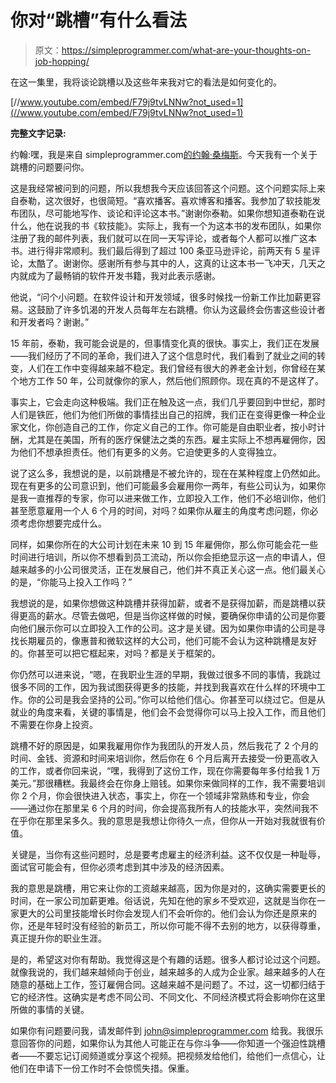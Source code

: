 # 你对“跳槽”有什么看法

> 原文：<https://simpleprogrammer.com/what-are-your-thoughts-on-job-hopping/>

在这一集里，我将谈论跳槽以及这些年来我对它的看法是如何变化的。

[//www.youtube.com/embed/F79j9tvLNNw?not_used=1](//www.youtube.com/embed/F79j9tvLNNw?not_used=1)

**完整文字记录:**

约翰:嘿，我是来自 simpleprogrammer.com[的约翰·桑梅斯](https://simpleprogrammer.com/)。今天我有一个关于跳槽的问题要问你。

这是我经常被问到的问题，所以我想我今天应该回答这个问题。这个问题实际上来自泰勒，这次很好，也很简短。“喜欢播客。喜欢博客和播客。我参加了软技能发布团队，尽可能地写作、谈论和评论这本书。”谢谢你泰勒。如果你想知道泰勒在说什么，他在说我的书《软技能》。实际上，我有一个为这本书的发布团队，如果你注册了我的邮件列表，我们就可以在同一天写评论，或者每个人都可以推广这本书。进行得非常顺利。我们最后得到了超过 100 条亚马逊评论，前两天有 5 星评论，太酷了。谢谢你。感谢所有参与其中的人，这真的让这本书一飞冲天，几天之内就成为了最畅销的软件开发书籍，我对此表示感谢。

他说，“问个小问题。在软件设计和开发领域，很多时候找一份新工作比加薪更容易。这鼓励了许多饥渴的开发人员每年左右跳槽。你认为这最终会伤害这些设计者和开发者吗？谢谢。”

15 年前，泰勒，我可能会说是的，但事情变化真的很快。事实上，我们正在发展——我们经历了不同的革命，我们进入了这个信息时代，我们看到了就业之间的转变，人们在工作中变得越来越不稳定。我们曾经有很大的养老金计划，你曾经在某个地方工作 50 年，公司就像你的家人，然后他们照顾你。现在真的不是这样了。

事实上，它会走向这种极端。我们正在触及这一点，我们几乎要回到中世纪，那时人们是铁匠，他们为他们所做的事情挂出自己的招牌，我们正在变得更像一种企业家文化，你创造自己的工作，你定义自己的工作。你可能是自由职业者，按小时计酬，尤其是在美国，所有的医疗保健法之类的东西。雇主实际上不想再雇佣你，因为他们不想承担责任。他们有更多的义务。它迫使更多的人变得独立。

说了这么多，我想说的是，以前跳槽是不被允许的，现在在某种程度上仍然如此。现在有更多的公司意识到，他们可能最多会雇用你一两年，有些公司认为，如果你是我一直推荐的专家，你可以进来做工作，立即投入工作，他们不必培训你，他们甚至愿意雇用一个人 6 个月的时间，对吗？如果你从雇主的角度考虑问题，你必须考虑你想要完成什么。

同样，如果你所在的大公司计划在未来 10 到 15 年雇佣你，那么你可能会花一些时间进行培训，所以你不想看到员工流动，所以你会拒绝显示这一点的申请人，但越来越多的小公司很灵活，正在发展自己，他们并不真正关心这一点。他们最关心的是，“你能马上投入工作吗？”

我想说的是，如果你想做这种跳槽并获得加薪，或者不是获得加薪，而是跳槽以获得更高的薪水。尽管去做吧，但是当你这样做的时候，要确保你申请的公司是你要向他们展示你可以立即投入工作的公司。这才是关键。因为如果你申请的公司是寻找长期雇员的，像惠普和微软这样的大公司，他们可能不会认为这种跳槽是友好的。你甚至可以把它框起来，对吗？都是关于框架的。

你仍然可以进来说，“嗯，在我职业生涯的早期，我做过很多不同的事情，我跳过很多不同的工作，因为我试图获得更多的技能，并找到我喜欢在什么样的环境中工作。你的公司是我会坚持的公司。”你可以给他们信心。你甚至可以绕过它。但是从就业的角度来看，关键的事情是，他们会不会觉得你可以马上投入工作，而且他们不需要在你身上投资。

跳槽不好的原因是，如果我雇用你作为我团队的开发人员，然后我花了 2 个月的时间、金钱、资源和时间来培训你，然后你在 6 个月后离开去接受一份更高收入的工作，或者你回来说，“嘿，我得到了这份工作，现在你需要每年多付给我 1 万美元。”那很糟糕。我最终会在你身上赔钱。如果你来做同样的工作，我不需要培训你 2 个月，你会很快进入状态，事实上，你在一个领域非常熟练和专业，你会——通过你在那里呆 6 个月的时间，你会提高我所有人的技能水平，突然间我不在乎你在那里呆多久。我的意思是我想让你待久一点，但你从一开始对我就很有价值。

关键是，当你有这些问题时，总是要考虑雇主的经济利益。这不仅仅是一种耻辱，面试官可能会有，但你必须考虑到其中涉及的经济因素。

我的意思是跳槽，用它来让你的工资越来越高，因为你是对的，这确实需要更长的时间，在一家公司加薪更难。俗话说，先知在他的家乡不受欢迎，这就是当你在一家更大的公司里技能增长时你会发现人们不会听你的。他们会认为你还是原来的你，还是年轻时没有经验的新员工，所以你可能不得不去别的地方，以获得尊重，真正提升你的职业生涯。

是的，希望这对你有帮助。我觉得这是个有趣的话题。很多人都讨论过这个问题。就像我说的，我们越来越倾向于创业，越来越多的人成为企业家。越来越多的人在随意的基础上工作，签订雇佣合同。这越来越不是问题了。不过，这一切都归结于它的经济性。这确实是考虑不同公司、不同文化、不同经济模式将会影响你在这里所做的事情的关键。

如果你有问题要问我，请发邮件到 john@simpleprogrammer.com 给我。我很乐意回答你的问题，如果你认为其他人可能正在与你斗争——你知道一个强迫性跳槽者——不要忘记订阅频道或分享这个视频。把视频发给他们，给他们一点信心，让他们在申请下一份工作时不会惊慌失措。保重。